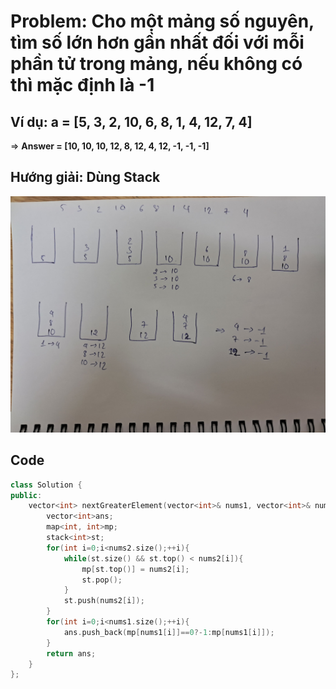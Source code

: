 # Problem: Cho một mảng số nguyên, tìm số lớn hơn gần nhất đối với mỗi phần tử trong mảng, nếu không có thì mặc định là -1
## Ví dụ: a = [5, 3, 2, 10, 6, 8, 1, 4, 12, 7, 4]
=> **Answer = [10, 10, 10, 12, 8, 12, 4, 12, -1, -1, -1]**
## Hướng giải: Dùng Stack
![](https://github.com/MinhHung7/Algorithm/blob/main/Next%20Greater%20Element.jpg)

## Code
```cpp
class Solution {
public:
    vector<int> nextGreaterElement(vector<int>& nums1, vector<int>& nums2) {
        vector<int>ans;
        map<int, int>mp;
        stack<int>st;
        for(int i=0;i<nums2.size();++i){
            while(st.size() && st.top() < nums2[i]){
                mp[st.top()] = nums2[i];
                st.pop();
            }
            st.push(nums2[i]);
        }
        for(int i=0;i<nums1.size();++i){
            ans.push_back(mp[nums1[i]]==0?-1:mp[nums1[i]]);
        }
        return ans;
    }
};
```
